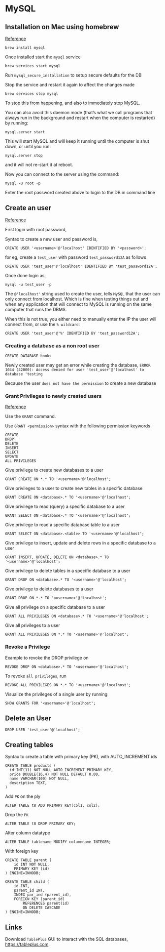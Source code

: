 # MySQL

## Installation on Mac using homebrew

[Reference](https://flaviocopes.com/mysql-how-to-install/)

```
brew install mysql
```

Once installed start the `mysql` service
```
brew services start mysql
```

Run `mysql_secure_installation` to setup secure defaults for the DB

Stop the service and restart it again to affect the changes made
```
brew services stop mysql
```

To stop this from happening, and also to immediately stop MySQL.

You can also avoid this daemon mode (that’s what we call programs that always
run in the background and restart when the computer is restarted) by running:
```
mysql.server start
```

This will start MySQL and will keep it running until the computer is shut down, or until you run:
```
mysql.server stop
```
and it will not re-start it at reboot.

Now you can connect to the server using the command:
```
mysql -u root -p
```
Enter the root password created above to login to the DB in command line


## Create an user

[Reference](https://flaviocopes.com/mysql-how-to-create-user/)

First login with root password,

Syntax to create a new user and password is,
```
CREATE USER '<username>'@'localhost' IDENTIFIED BY '<password>';
```

for eg, create a `test_user` with password `test_password12A` as follows
```
CREATE USER 'test_user'@'localhost' IDENTIFIED BY 'test_password12A';
```

Once done login as,
```
mysql -u test_user -p
```

The `@'localhost'` string used to create the user, tells `MySQL` that the user can only connect from localhost.
Which is fine when testing things out and when any application that will connect
to MySQL is running on the same computer that runs the DBMS.

When this is not true, you either need to manually enter the IP the user will connect from, or use the `% wildcard`:
```
CREATE USER 'test_user'@'%' IDENTIFIED BY 'test_password12A';
```

### Creating a database as a non root user

```
CREATE DATABASE books
```

Newly created user may get an error while creating the database,
`ERROR 1044 (42000): Access denied for user 'test_user'@'localhost' to database 'testing`

Because the user `does not have the permission` to create a new database

### Grant Privileges to newly created users

[Reference](https://flaviocopes.com/mysql-user-permissions/)

Use the `GRANT` command.

Use `GRANT <permission>` syntax with the following permission keywords
```
CREATE
DROP
DELETE
INSERT
SELECT
UPDATE
ALL PRIVILEGES
```

Give privilege to create new databases to a user
```
GRANT CREATE ON *.* TO '<username>'@'localhost';
```

Give privileges to a user to create new tables in a specific database
```
GRANT CREATE ON <database>.* TO '<username>'@'localhost';
```

Give privilege to read (query) a specific database to a user
```
GRANT SELECT ON <database>.* TO '<username>'@'localhost';
```

Give privilege to read a specific database table to a user
```
GRANT SELECT ON <database>.<table> TO '<username>'@'localhost';
```

Give privilege to insert, update and delete rows in a specific database to a user
```
GRANT INSERT, UPDATE, DELETE ON <database>.* TO '<username>'@'localhost';
```

Give privilege to delete tables in a specific database to a user
```
GRANT DROP ON <database>.* TO '<username>'@'localhost';
```

Give privilege to delete databases to a user
```
GRANT DROP ON *.* TO '<username>'@'localhost';
```

Give all privilege on a specific database to a user
```
GRANT ALL PRIVILEGES ON <database>.* TO '<username>'@'localhost';
```

Give all privileges to a user
```
GRANT ALL PRIVILEGES ON *.* TO '<username>'@'localhost';
```

### Revoke a Privilege

Example to revoke the DROP privilege on <database>
```
REVOKE DROP ON <database>.* TO '<username>'@'localhost';
```

To revoke `all privileges`, run
```
REVOKE ALL PRIVILEGES ON *.* TO '<username>'@'localhost';
```

Visualize the privileges of a single user by running
```
SHOW GRANTS FOR '<username>'@'localhost';
```

## Delete an User

```
DROP USER 'test_user'@'localhost';
```

## Creating tables

Syntax to create a table with primary key (PK), with AUTO_INCREMENT ids
```
CREATE TABLE products (
  id INT(11) NOT NULL AUTO_INCREMENT PRIMARY KEY,
  price DOUBLE(16,4) NOT NULL DEFAULT 0.00,
  name VARCHAR(100) NOT NULL,
  description TEXT,
)
```

Add `PK` on the ply
```
ALTER TABLE t8 ADD PRIMARY KEY(col1, col2);
```

Drop the `PK`
```
ALTER TABLE t8 DROP PRIMARY KEY;
```

Alter column datatype
```
ALTER TABLE tablename MODIFY columnname INTEGER;
```

With foreign key
```
CREATE TABLE parent (
    id INT NOT NULL,
    PRIMARY KEY (id)
) ENGINE=INNODB;

CREATE TABLE child (
    id INT,
    parent_id INT,
    INDEX par_ind (parent_id),
    FOREIGN KEY (parent_id)
        REFERENCES parent(id)
        ON DELETE CASCADE
) ENGINE=INNODB;
```

## Links

Download `TablePlus` GUI to interact with the SQL databases, https://tableplus.com.
